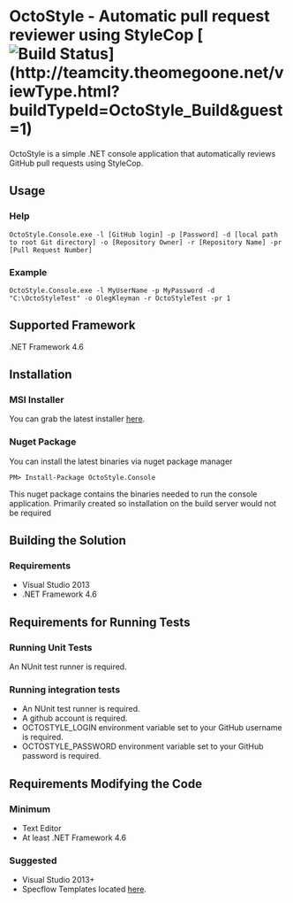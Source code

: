# OctoStyle - Automatic pull request reviewer using StyleCop  [![Build Status](http://teamcity.theomegoone.net/app/rest/builds/buildType:(id:OctoStyle_Build)/statusIcon)](http://teamcity.theomegoone.net/viewType.html?buildTypeId=OctoStyle_Build&guest=1)
OctoStyle is a simple .NET console application that automatically reviews GitHub pull requests using StyleCop.

## Usage

### Help
```batch
OctoStyle.Console.exe -l [GitHub login] -p [Password] -d [local path to root Git directory] -o [Repository Owner] -r [Repository Name] -pr [Pull Request Number]
```
### Example
```
OctoStyle.Console.exe -l MyUserName -p MyPassword -d "C:\OctoStyleTest" -o OlegKleyman -r OctoStyleTest -pr 1
```

## Supported Framework
.NET Framework 4.6

## Installation
### MSI Installer
You can grab the latest installer [here](http://teamcity.theomegoone.net/repository/download/OctoStyle_Build/.lastSuccessful/OctoStyle.msi).
### Nuget Package
You can install the latest binaries via nuget package manager
```
PM> Install-Package OctoStyle.Console
```
This nuget package contains the binaries needed to run the console application. Primarily created so installation on the build server would not be required

## Building the Solution
### Requirements
* Visual Studio 2013
* .NET Framework 4.6

## Requirements for Running Tests
### Running Unit Tests
An NUnit test runner is required.
### Running integration tests
* An NUnit test runner is required.
* A github account is required.
* OCTOSTYLE_LOGIN environment variable set to your GitHub username is required.
* OCTOSTYLE_PASSWORD environment variable set to your GitHub password is required.

## Requirements Modifying the Code
### Minimum
* Text Editor
* At least .NET Framework 4.6
### Suggested
* Visual Studio 2013+
* Specflow Templates located [here](http://www.specflow.org/).

